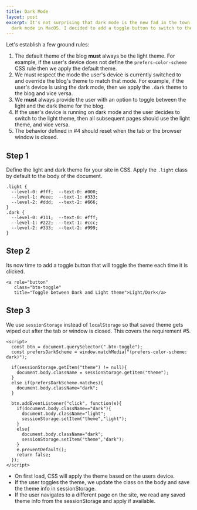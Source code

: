 ```yaml
---
title: Dark Mode
layout: post
excerpt: It's not surprising that dark mode is the new fad in the town after Apple introduced the
  dark mode in MacOS. I decided to add a toggle button to switch to the dark theme on my blog.
---
```


Let's establish a few ground rules:

1. The default theme of the blog **must** always be the light theme. For example, if the user's device does not define the `prefers-color-scheme` CSS rule then we apply the default theme.
2. We must respect the mode the user's device is currently switched to and override the blog's theme to match that mode. For example, if the user's device is using the dark mode, then we apply the `.dark` theme to the blog and vice versa.
3. We **must** always provide the user with an option to toggle between the light and the dark theme for the blog.
4. If the user's device is running on dark mode and the user decides to switch to the light theme, then all subsequent pages should use the light theme, and vice versa.
5. The behavior defined in #4 should reset when the tab or the browser window is closed.

## Step 1

Define the light and dark theme for your site in CSS. Apply the `.light` class by default to the body of the document.

```
.light {
  --level-0: #fff;  --text-0: #000;
  --level-1: #eee;  --text-1: #333;
  --level-2: #ddd;  --text-2: #666;
}
.dark {
  --level-0: #111;  --text-0: #fff;
  --level-1: #222;  --text-1: #ccc;
  --level-2: #333;  --text-2: #999;
}
```

## Step 2

Its now time to add a toggle button that will toggle the theme each time it is clicked.

```
<a role="button" 
   class="btn-toggle" 
   title="Toggle between Dark and Light theme">Light/Dark</a>
```

## Step 3

We use `sessionStorage` instead of `localStorage` so that saved theme gets wiped out after the tab or window is closed. This covers the requirement #5. 

```
<script>
  const btn = document.querySelector(".btn-toggle");
  const prefersDarkScheme = window.matchMedia("(prefers-color-scheme: dark)");

  if(sessionStorage.getItem("theme") != null){
    document.body.className = sessionStorage.getItem("theme");
  }
  else if(prefersDarkScheme.matches){
    document.body.className="dark";
  }
  
  btn.addEventListener("click", function(e){
    if(document.body.className=="dark"){
      document.body.className="light";
      sessionStorage.setItem("theme","light");      
    }
    else{
      document.body.className="dark";
      sessionStorage.setItem("theme","dark");
    }
    e.preventDefault();
    return false;
  });
</script>
```

- On first load, CSS will apply the theme based on the users device.
- If the user toggles the theme, we update the class on the body and save the theme info in sessionStorage.
- If the user navigates to a different page on the site, we read any saved theme info from the sessionStorage and apply if available.